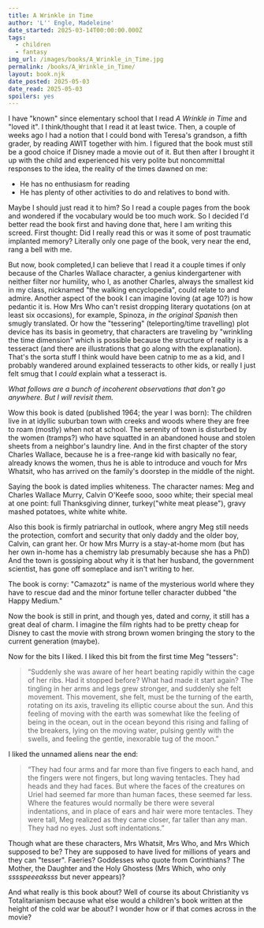 ```yaml
---
title: A Wrinkle in Time
author: 'L'' Engle, Madeleine'
date_started: 2025-03-14T00:00:00.000Z
tags:
  - children
  - fantasy
img_url: /images/books/A_Wrinkle_in_Time.jpg
permalink: /books/A_Wrinkle_in_Time/
layout: book.njk
date_posted: 2025-05-03
date_read: 2025-05-03
spoilers: yes
---
```

I have "known" since elementary school that I read _A Wrinkle in Time_ and "loved it".  I think/thought that I read it at least twice.  Then, a couple of weeks ago I had a notion that I could bond with Teresa's grandson, a fifth grader, by reading AWIT together with him. I figured that the book must still be a good choice if Disney made a movie out of it. But then after I brought it up with the child and experienced his very polite but noncommittal responses to the idea, the reality of the times dawned on me: 
* He has no enthusiasm for reading
* He has plenty of other activities to do and relatives to bond with.

Maybe I should just read it to him? So I read a couple pages from the book and wondered if the vocabulary would be too much work. So I decided I'd better read the book first and having done that, here I am writing this screed. First thought: Did I really read this or was it some of post traumatic implanted memory?  Literally only one page of the book, very near the end, rang a bell with me.  

But now, book completed,I can believe that I read it a couple times if only because of the Charles Wallace character, a genius kindergartener with neither filter nor humility, who I, as another Charles, always the smallest kid in my class, nicknamed "the walking encyclopedia", could relate to and admire. Another aspect of the book I can imagine loving (at age 10?) is how pedantic it is. How Mrs Who can't resist dropping literary quotations (on at least six occasions), for example, Spinoza, *in the original Spanish* then smugly translated. Or how the "tessering" (teleporting/time travelling) plot device has its basis in geometry, that characters are traveling by "wrinkling the time dimension" which is possible because the structure of reality is a tesseract (and there are illustrations that go along with the explanation).  That's the sorta stuff I think would have been catnip to me as a kid, and I probably wandered around explained tesseracts to other kids, or really I just felt smug that I *could* explain what a tesseract is.

_What follows are a bunch of incoherent observations that don't go anywhere. But I will revisit them._

Wow this book is dated (published 1964; the year I was born): The children live in at idyllic suburban town with creeks and woods where they are free to roam (mostly) when not at school. The serenity of town is disturbed by the women (tramps?) who have squatted in an abandoned house and stolen sheets from a neighbor's laundry line. And in the first chapter of the story Charles Wallace, because he is a free-range kid with basically no fear, already knows the women, thus he is able to introduce and vouch for Mrs Whatsit, who has arrived on the family's doorstep in the middle of the night.  

Saying the book is dated implies whiteness. The character names: Meg and Charles Wallace Murry, Calvin O'Keefe sooo, sooo white; their special meal at one point: full Thanksgiving dinner, turkey("white meat please"), gravy mashed potatoes, white white white. 

Also this book is firmly patriarchal in outlook, where angry Meg still needs the protection, comfort and security that only daddy and the older boy, Calvin, can grant her. Or how Mrs Murry is a stay-at-home mom (but has her own in-home has a chemistry lab presumably because she has a PhD) And the town is gossiping about why it is that her husband, the government scientist, has gone off someplace and isn't writing to her. 

The book is corny: "Camazotz" is name of the mysterious world where they have to rescue dad and the minor fortune teller character dubbed "the Happy Medium." 

Now the book is still in print, and though yes, dated and corny, it still has a great deal of charm. I imagine the film rights had to be pretty cheap for Disney to cast the movie with strong brown women bringing the story to the current generation (maybe).

Now for the bits I liked. 
I liked this bit from the first time Meg "tessers":
<blockquote>
“Suddenly she was aware of her heart beating rapidly within the cage of her ribs. Had it stopped before? What had made it start again? The tingling in her arms and legs grew stronger, and suddenly she felt movement. This movement, she felt, must be the turning of the earth, rotating on its axis, traveling its elliptic course about the sun. And this feeling of moving with the earth was somewhat like the feeling of being in the ocean, out in the ocean beyond this rising and falling of the breakers, lying on the moving water, pulsing gently with the swells, and feeling the gentle, inexorable tug of the moon.”
</blockquote>
I liked the unnamed aliens near the end:
<blockquote>
“They had four arms and far more than five fingers to each hand, and the fingers were not fingers, but long waving tentacles. They had heads and they had faces. But where the faces of the creatures on Uriel had seemed far more than human faces, these seemed far less. Where the features would normally be there were several indentations, and in place of ears and hair were more tentacles. They were tall, Meg realized as they came closer, far taller than any man. They had no eyes. Just soft indentations.”
</blockquote>

Though what are these characters, Mrs Whatsit, Mrs Who, and Mrs Which  supposed to be? They are supposed to have lived for millions of years and they can "tesser". Faeries?  Goddesses who quote from Corinthians?  The Mother, the Daughter and the Holy Ghostess (Mrs Which, who only _sssspeeeaksss_ but never appears)?

And what really is this book about?  Well of course its about Christianity vs Totalitarianism because what else would a children's book written at the height of the cold war be about?  I wonder how or if that comes across in the movie?
